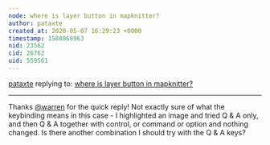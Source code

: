```yaml
---
node: where is layer button in mapknitter?
author: pataxte
created_at: 2020-05-07 16:29:23 +0000
timestamp: 1588868963
nid: 23562
cid: 26762
uid: 559561
---
```




[pataxte](../profile/pataxte) replying to: [where is layer button in mapknitter?](../notes/pataxte/05-06-2020/where-is-layer-button-in-mapknitter)

----
Thanks [@warren](/profile/warren) for the quick reply!
Not exactly sure of what the keybinding means in this case - I highlighted an image and tried Q & A only, and then Q & A together with control, or command or option and nothing changed. Is there another combination I should try with the Q & A keys?